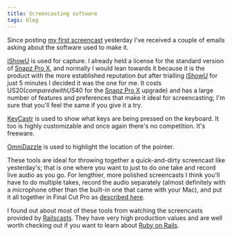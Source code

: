 ```yaml
---
title: Screencasting software
tags: blog
---
```


Since posting [my first screencast](http://wincent.com/a/about/wincent/weblog/archives/2007/04/noncontiguous_s.php) yesterday I've received a couple of emails asking about the software used to make it.

[iShowU](http://wincent.com/wiki/iShowU) is used for capture. I already held a license for the standard version of [Snapz Pro X](http://wincent.com/wiki/Snapz%20Pro%20X), and normally I would lean towards it because it is the product with the more established reputation _but_ after trialling [iShowU](http://wincent.com/wiki/iShowU) for just 5 minutes I decided it was the one for me. It costs US$20 (compared with US$40 for the [Snapz Pro X](http://wincent.com/wiki/Snapz%20Pro%20X) upgrade) and has a large number of features and preferences that make it ideal for screencasting; I'm sure that you'll feel the same if you give it a try.

[KeyCastr](http://wincent.com/wiki/KeyCastr) is used to show what keys are being pressed on the keyboard. It too is highly customizable and once again there's no competition. It's freeware.

[OmniDazzle](http://wincent.com/wiki/OmniDazzle) is used to highlight the location of the pointer.

These tools are ideal for throwing together a quick-and-dirty screencast like yesterday's; that is one where you want to just to do one take and record live audio as you go. For lengthier, more polished screencasts I think you'll have to do multiple takes, record the audio separately (almost definitely with a microphone other than the built-in one that came with your Mac), and put it all together in Final Cut Pro as [described here](http://rentzsch.com/notes/screencastingWithSnapzProAndFinalCutPro).

I found out about most of these tools from watching the screencasts provided by [Railscasts](http://www.railscasts.com). They have very high production values and are well worth checking out if you want to learn about [Ruby on Rails](http://wincent.com/wiki/Ruby%20on%20Rails).
